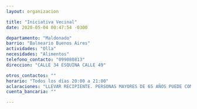 ```yaml
---
layout: organizacion

title: "Iniciativa Vecinal"
date: 2020-05-04 00:47:54 -0300

departamento: "Maldonado"
barrio: "Balneario Buenos Aires"
actividades: "Olla"
necesidades: "Alimentos"
telefono_contacto: "099080813"
direccion: "CALLE 34 ESQUINA CALLE 49"

otros_contactos: ""
horario: "Todos los días 20:00 a 21:00"
aclaraciones: "LLEVAR RECIPIENTE. PERSONAS MAYORES DE 65 AÑOS PUEDE COMUNICARSE Y SE ENVIA A DOMICILIO"
cuenta_bancaria: ""

---
```

